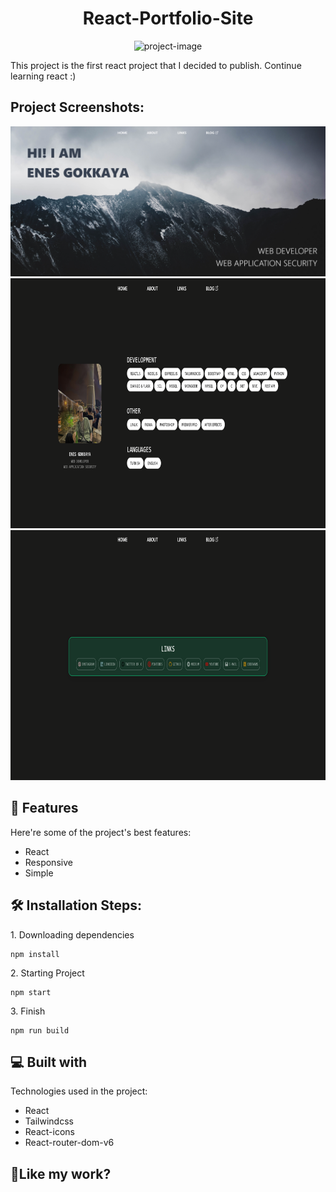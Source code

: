 <h1 align="center" id="title">React-Portfolio-Site</h1>

<p align="center"><img src="https://socialify.git.ci/enesgkky/React-Portfolio-Site/image?font=Jost&amp;forks=1&amp;issues=1&amp;language=1&amp;name=1&amp;owner=1&amp;pattern=Solid&amp;pulls=1&amp;stargazers=1&amp;theme=Dark" alt="project-image"></p>

<p id="description">This project is the first react project that I decided to publish. Continue learning react :)</p>

<h2>Project Screenshots:</h2>

<img src="https://github.com/enesgkky/React-Portfolio-Site/blob/main/1.png?raw=true" alt="project-screenshot" width="f" height="f/">

<img src="https://github.com/enesgkky/React-Portfolio-Site/blob/main/2.png?raw=true" alt="project-screenshot" width="f" height="400/">

<img src="https://github.com/enesgkky/React-Portfolio-Site/blob/main/3.png?raw=true" alt="project-screenshot" width="f" height="400/">

  
  
<h2>🧐 Features</h2>

Here're some of the project's best features:

*   React
*   Responsive
*   Simple

<h2>🛠️ Installation Steps:</h2>

<p>1. Downloading dependencies</p>

```
npm install
```

<p>2. Starting Project</p>

```
npm start
```

<p>3. Finish</p>

```
npm run build
```

 
<h2>💻 Built with</h2>

Technologies used in the project:

*   React
*   Tailwindcss
*   React-icons
*   React-router-dom-v6

<h2>💖Like my work?</h2>
